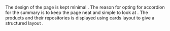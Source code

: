 The design of the page is kept minimal . 
The reason for opting for accordion for the summary is to keep the page neat and simple to look at .
The products and their repositories is displayed using cards layout to give a structured layout .
